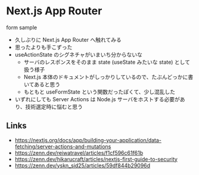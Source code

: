 # Next.js App Router
form sample

- 久しぶりに Next.js App Router へ触れてみる
- 思ったよりも手こずった
- useActionState のシグネチャがいまいち分からないな
  - サーバのレスポンスをそのまま state (useState みたいな state) として扱う様子
  - Next.js 本体のドキュメントがしっかりしているので、たぶんどっかに書いてあると思う
  - もともと useFormState という関数だったぽくて、少し混乱した
- いずれにしても Server Actions は Node.js サーバをホストする必要があり、技術選定時に悩むと思う

## Links
- https://nextjs.org/docs/app/building-your-application/data-fetching/server-actions-and-mutations
- https://zenn.dev/reiwatravel/articles/f1cf596c61f61b
- https://zenn.dev/hikarucraft/articles/nextjs-first-guide-to-security
- https://zenn.dev/yskn_sid25/articles/59df844b29096d
